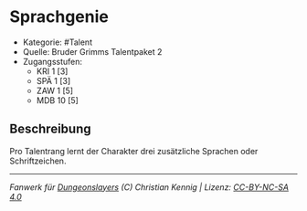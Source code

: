 <!---
Dies ist ein Fanwerk für DUNGEONSLAYERS (C) von Christian Kennig

Quellen:      [Bruder Grimms Talentpaket 2](https://www.f-space.de/ds4/downloads.html)
              [Talentbeschreibungen](https://www.f-space.de/ds4/tools-talentcards.html)
License:      [CC-BY-NC-SA 4.0](https://creativecommons.org/licenses/by-nc-sa/4.0/deed.de)
Richtlinien:  [Fanwerkrichtlinien](https://www.dungeonslayers.net/fanwerk-richtlinien/)
Autor:        Zauberlehrling
-->

  
# Sprachgenie  
- Kategorie: #Talent  
- Quelle: Bruder Grimms Talentpaket 2  
- Zugangsstufen:  
  - KRI 1 [3]  
  - SPÄ 1 [3]  
  - ZAW 1 [5]  
  - MDB 10 [5]  

## Beschreibung  
Pro Talentrang lernt der Charakter drei zusätzliche Sprachen oder Schriftzeichen.


___  
*Fanwerk für [Dungeonslayers](https://www.dungeonslayers.net/) (C) Christian Kennig | Lizenz: [CC-BY-NC-SA 4.0](https://creativecommons.org/licenses/by-nc-sa/4.0/deed.de)*  